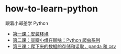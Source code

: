 # how-to-learn-python
跟着小邮差学 Python

- [第一课：安装环境](https://github.com/chengyumeng/how-to-learn-python/blob/main/Q1/q1.ipynb)
- [第二课：豆瓣小组在聊啥：Python 爬虫系列](https://github.com/chengyumeng/how-to-learn-python/blob/main/Q2/q2.ipynb)
- [第三课：爬下来的数据的存储和读取，panda 和 csv](https://github.com/chengyumeng/how-to-learn-python/blob/main/Q3/q3.ipynb)
